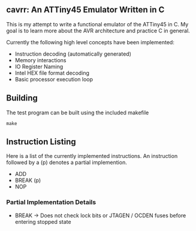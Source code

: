 ## cavrr: An ATTiny45 Emulator Written in C

This is my attempt to write a functional emulator of the ATTiny45 in C. My goal is to learn more about the AVR architecture and practice C in general. 

Currently the following high level concepts have been implemented:

* Instruction decoding (automatically generated)
* Memory interactions
* IO Register Naming
* Intel HEX file format decoding
* Basic processor execution loop

## Building

The test program can be built using the included makefile

`make`

## Instruction Listing

Here is a list of the currently implemented instructions.
An instruction followed by a (p) denotes a partial implemention.

* ADD
* BREAK (p)
* NOP


### Partial Implementation Details

* BREAK -> Does not check lock bits or JTAGEN / OCDEN fuses before entering
stopped state
